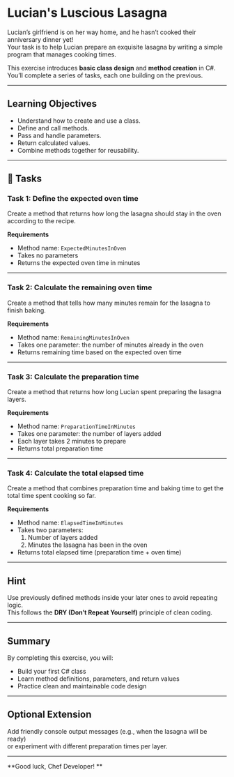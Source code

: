 # Lucian's Luscious Lasagna

Lucian’s girlfriend is on her way home, and he hasn’t cooked their anniversary dinner yet!  
Your task is to help Lucian prepare an exquisite lasagna by writing a simple program that manages cooking times.

This exercise introduces **basic class design** and **method creation** in C#.  
You’ll complete a series of tasks, each one building on the previous.

---

## Learning Objectives
- Understand how to create and use a class.  
- Define and call methods.  
- Pass and handle parameters.  
- Return calculated values.  
- Combine methods together for reusability.

---

## 🧩 Tasks

### Task 1: Define the expected oven time
Create a method that returns how long the lasagna should stay in the oven according to the recipe.

**Requirements**
- Method name: `ExpectedMinutesInOven`
- Takes no parameters
- Returns the expected oven time in minutes

---

### Task 2: Calculate the remaining oven time
Create a method that tells how many minutes remain for the lasagna to finish baking.

**Requirements**
- Method name: `RemainingMinutesInOven`
- Takes one parameter: the number of minutes already in the oven
- Returns remaining time based on the expected oven time

---

### Task 3: Calculate the preparation time
Create a method that returns how long Lucian spent preparing the lasagna layers.

**Requirements**
- Method name: `PreparationTimeInMinutes`
- Takes one parameter: the number of layers added
- Each layer takes 2 minutes to prepare
- Returns total preparation time

---

### Task 4: Calculate the total elapsed time
Create a method that combines preparation time and baking time to get the total time spent cooking so far.

**Requirements**
- Method name: `ElapsedTimeInMinutes`
- Takes two parameters:
  1. Number of layers added  
  2. Minutes the lasagna has been in the oven  
- Returns total elapsed time (preparation time + oven time)

---

## Hint
Use previously defined methods inside your later ones to avoid repeating logic.  
This follows the **DRY (Don’t Repeat Yourself)** principle of clean coding.

---

## Summary
By completing this exercise, you will:
- Build your first C# class  
- Learn method definitions, parameters, and return values  
- Practice clean and maintainable code design  

---

## Optional Extension
Add friendly console output messages (e.g., when the lasagna will be ready)  
or experiment with different preparation times per layer.

---

**Good luck, Chef Developer! **
